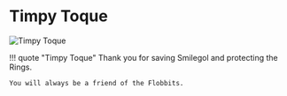 # Timpy Toque

![Timpy Toque](/img/castle/timpytoque.png)

!!! quote "Timpy Toque"
	Thank you for saving Smilegol and protecting the Rings.

	You will always be a friend of the Flobbits.